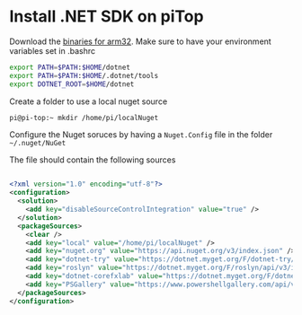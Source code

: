 # Install .NET SDK on piTop

Download the [binaries for arm32](https://dotnet.microsoft.com/download/dotnet-core/thank-you/sdk-3.1.301-linux-arm32-binaries).
Make sure to have your environment variables set in .bashrc
```sh
export PATH=$PATH:$HOME/dotnet
export PATH=$PATH:$HOME/.dotnet/tools
export DOTNET_ROOT=$HOME/dotnet
```

Create a folder to use a local nuget source
```sh
pi@pi-top:~ mkdir /home/pi/localNuget
```

Configure the Nuget soruces by having a ```Nuget.Config``` file in the folder ```~/.nuget/NuGet```

The file should contain the following sources
```xml

<?xml version="1.0" encoding="utf-8"?>
<configuration>
  <solution>
    <add key="disableSourceControlIntegration" value="true" />
  </solution>
  <packageSources>
    <clear />
    <add key="local" value="/home/pi/localNuget" />
    <add key="nuget.org" value="https://api.nuget.org/v3/index.json" />            
    <add key="dotnet-try" value="https://dotnet.myget.org/F/dotnet-try/api/v3/index.json" />
    <add key="roslyn" value="https://dotnet.myget.org/F/roslyn/api/v3/index.json" />
    <add key="dotnet-corefxlab" value="https://dotnet.myget.org/F/dotnet-corefxlab/api/v3/index.json" />    
    <add key="PSGallery" value="https://www.powershellgallery.com/api/v2/" />
  </packageSources>
</configuration>

```